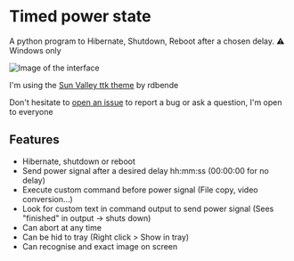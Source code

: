 # Timed power state
A python program to Hibernate, Shutdown, Reboot after a chosen delay.
⚠ Windows only

![Image of the interface](https://i.ibb.co/rH2Y5Gr/python-hhepj-Oca-WN.png)


I'm using the [Sun Valley ttk theme](https://github.com/rdbende/Sun-Valley-ttk-theme) by rdbende

Don't hesitate to [open an issue](https://github.com/MrPowley/timed_power_state/issues/new) to report a bug or ask a question, I'm open to everyone

## Features
- Hibernate, shutdown or reboot
- Send power signal after a desired delay hh:mm:ss (00:00:00 for no delay)
- Execute custom command before power signal (File copy, video conversion...)
- Look for custom text in command output to send power signal (Sees "finished" in output -> shuts down)
- Can abort at any time
- Can be hid to tray (Right click > Show in tray)
- Can recognise and exact image on screen
